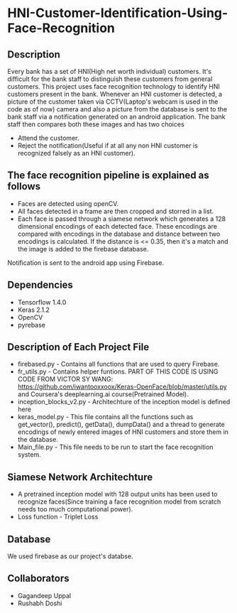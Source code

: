 # HNI-Customer-Identification-Using-Face-Recognition
## Description
Every bank has a set of HNI(High net worth individual) customers. It's difficult for the bank staff to distinguish these customers from general customers. This project uses face recognition technology to identify HNI customers present in the bank. Whenever an HNI customer is detected, a picture of the customer taken via CCTV(Laptop's webcam is used in the code as of now) camera and also a picture from the database is sent to the bank staff via a notification generated on an android application. The bank staff then compares both these images and has two choices 
* Attend the customer. 
* Reject the notification(Useful if at all any non HNI customer is recognized falsely as an HNI customer).


## The face recognition pipeline is explained as follows
* Faces are detected using openCV.
* All faces detected in a frame are then cropped and storred in a list.
* Each face is passed through a siamese network which generates a 128 dimensional encodings of each detected face. These encodings are compared with encodings in the database and distance between two encodings is calculated. If the distance is <= 0.35, then it's a match and the image is added to the firebase database.

Notification is sent to the android app using Firebase.

## Dependencies
* Tensorflow 1.4.0
* Keras 2.1.2
* OpenCV
* pyrebase

## Description of Each Project File
* firebased.py - Contains all functions that are used to query Firebase.
* fr_utils.py - Contains helper funtions. PART OF THIS CODE IS USING CODE FROM VICTOR SY WANG: https://github.com/iwantooxxoox/Keras-OpenFace/blob/master/utils.py  and Coursera's deeplearning.ai course(Pretrained Model).
* inception_blocks_v2.py - Architechture of the inception model is defined here
* keras_model.py - This file contains all the functions such as get_vector(), predict(), getData(), dumpData() and a thread to generate encodings of newly entered images of HNI customers and store them in the database.
* Main_file.py - This file needs to be run to start the face recognition system.


## Siamese Network Architechture
* A pretrained inception model with 128 output units has been used to recognize faces(Since training a face recognition model from scratch needs too much computational power).
* Loss function - Triplet Loss 

## Database
We used firebase as our project's databse.


## Collaborators
* Gagandeep Uppal
* Rushabh Doshi

